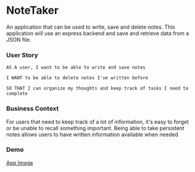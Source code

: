# NoteTaker

An application that can be used to write, save and delete notes. This application will use an express backend and save and retrieve data from a JSON file. 

### User Story

```
AS A user, I want to be able to write and save notes

I WANT to be able to delete notes I've written before

SO THAT I can organize my thoughts and keep track of tasks I need to complete
```

### Business Context

For users that need to keep track of a lot of information, it's easy to forget or be unable to recall something important. Being able to take persistent notes allows users to have written information available when needed

### Demo

[App Image](/public/assets/img/AppImage.png)